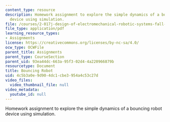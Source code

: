 ```yaml
---
content_type: resource
description: Homework assignment to explore the simple dynamics of a bouncing robot
  device using simulation.
file: /courses/2-017j-design-of-electromechanical-robotic-systems-fall-2009/4c5b3a0e9d904dc1cbe3954a4c53c27d_MIT2_017JF09_p15.pdf
file_type: application/pdf
learning_resource_types:
- Assignments
license: https://creativecommons.org/licenses/by-nc-sa/4.0/
ocw_type: OCWFile
parent_title: Assignments
parent_type: CourseSection
parent_uid: 93ea44dc-663a-95f3-02d4-4a220966879b
resourcetype: Document
title: Bouncing Robot
uid: 4c5b3a0e-9d90-4dc1-cbe3-954a4c53c27d
video_files:
  video_thumbnail_file: null
video_metadata:
  youtube_id: null
---
```

Homework assignment to explore the simple dynamics of a bouncing robot device using simulation.